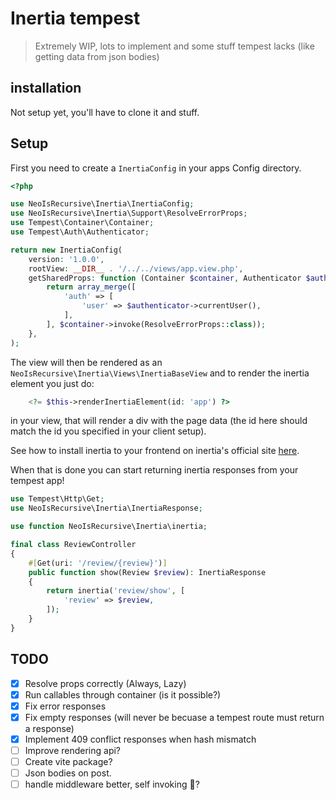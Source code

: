 # Inertia tempest

> Extremely WIP, lots to implement and some stuff tempest lacks (like getting data from json bodies)

## installation

Not setup yet, you'll have to clone it and stuff.

## Setup

First you need to create a `InertiaConfig` in your apps Config directory.

```php
<?php

use NeoIsRecursive\Inertia\InertiaConfig;
use NeoIsRecursive\Inertia\Support\ResolveErrorProps;
use Tempest\Container\Container;
use Tempest\Auth\Authenticator;

return new InertiaConfig(
    version: '1.0.0',
    rootView: __DIR__ . '/../../views/app.view.php',
    getSharedProps: function (Container $container, Authenticator $authenticator) {
        return array_merge([
            'auth' => [
                'user' => $authenticator->currentUser(),
            ],
        ], $container->invoke(ResolveErrorProps::class));
    },
);
```

The view will then be rendered as an `NeoIsRecursive\Inertia\Views\InertiaBaseView` and to render the inertia element you just do:

```php
    <?= $this->renderInertiaElement(id: 'app') ?>
```

in your view, that will render a div with the page data (the id here should match the id you specified in your client setup).

See how to install inertia to your frontend on inertia's official site [here](https://inertiajs.com/client-side-setup).

When that is done you can start returning inertia responses from your tempest app!

```php
use Tempest\Http\Get;
use NeoIsRecursive\Inertia\InertiaResponse;

use function NeoIsRecursive\Inertia\inertia;

final class ReviewController
{
    #[Get(uri: '/review/{review}')]
    public function show(Review $review): InertiaResponse
    {
        return inertia('review/show', [
            'review' => $review,
        ]);
    }
}
```

## TODO

- [x] Resolve props correctly (Always, Lazy)
- [x] Run callables through container (is it possible?)
- [x] Fix error responses
- [x] Fix empty responses (will never be becuase a tempest route must return a response)
- [x] Implement 409 conflict responses when hash mismatch
- [ ] Improve rendering api?
- [ ] Create vite package?
- [ ] Json bodies on post.
- [ ] handle middleware better, self invoking 👀?

